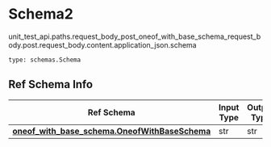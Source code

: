 # Schema2
unit_test_api.paths.request_body_post_oneof_with_base_schema_request_body.post.request_body.content.application_json.schema
```
type: schemas.Schema
```

## Ref Schema Info
Ref Schema | Input Type | Output Type
---------- | ---------- | -----------
[**oneof_with_base_schema.OneofWithBaseSchema**](../../../../../../components/schema/oneof_with_base_schema.md) | str | str
